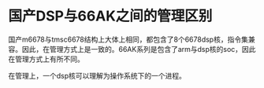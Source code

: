 # 国产DSP与66AK之间的管理区别

国产m6678与tmsc6678结构上大体上相同，都包含了8个6678dsp核，指令集兼容。因此，在管理方式上是一致的。66AK系列是包含了arm与dsp核的soc，因此在管理方式上有所不同。

在管理上，一个dsp核可以理解为操作系统下的一个进程。